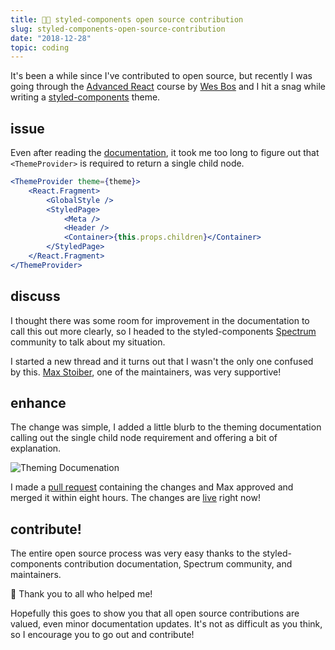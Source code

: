 ```yaml
---
title: 💅🏼 styled-components open source contribution
slug: styled-components-open-source-contribution
date: "2018-12-28"
topic: coding
---
```


It's been a while since I've contributed to open source, but recently I was going through the [Advanced React][advanced-react] course by [Wes Bos][wes-bos] and I hit a snag while writing a [styled-components][styled-components] theme.

## issue

Even after reading the [documentation][theming], it took me too long to figure out that `<ThemeProvider>` is required to return a single child node.

```jsx {2,9}
<ThemeProvider theme={theme}>
    <React.Fragment>
        <GlobalStyle />
        <StyledPage>
            <Meta />
            <Header />
            <Container>{this.props.children}</Container>
        </StyledPage>
    </React.Fragment>
</ThemeProvider>
```

## discuss

I thought there was some room for improvement in the documentation to call this out more clearly, so I headed to the styled-components [Spectrum][spectrum] community to talk about my situation.

I started a new thread and it turns out that I wasn't the only one confused by this. [Max Stoiber][mxstbr], one of the maintainers, was very supportive!

## enhance

The change was simple, I added a little blurb to the theming documentation calling out the single child node requirement and offering a bit of explanation.

![Theming Documenation][documentation]

I made a [pull request][pr] containing the changes and Max approved and merged it within eight hours. The changes are [live][theming] right now!

## contribute!

The entire open source process was very easy thanks to the styled-components contribution documentation, Spectrum community, and maintainers.

🖤 Thank you to all who helped me!

Hopefully this goes to show you that all open source contributions are valued, even minor documentation updates. It's not as difficult as you think, so I encourage you to go out and contribute!

[advanced-react]: https://advancedreact.com/
[wes-bos]: https://twitter.com/wesbos
[styled-components]: https://www.styled-components.com/
[theming]: https://www.styled-components.com/docs/advanced#theming
[spectrum]: https://spectrum.chat/styled-components
[mxstbr]: https://twitter.com/mxstbr
[documentation]: https://res.cloudinary.com/bradgarropy/image/upload/f_auto,q_auto/bradgarropy.com/posts/theming-documentation.png
[pr]: https://github.com/styled-components/styled-components-website/pull/410
